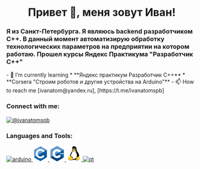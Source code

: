 <h1 align="center">Привет 👋, меня зовут Иван!</h1>
<h3 align="left">Я из Санкт-Петербурга. Я являюсь backend разработчиком С++. В данный момент автоматизирую обработку технологических параметров на предприятии на котором работаю. Прошел курсы Яндекс Практикума "Разработчик С++"</h3>
- 🌱 I’m currently learning 
  * **Яндекс практикум Разработчик С++**
  * **Corsera "Строим роботов и другие устройства на Arduino"**
- 📫 How to reach me [ivanatom@yandex.ru], [https://t.me/ivanatomspb]

<h3 align="left">Connect with me:</h3>
<p align="left">
<a href="https://t.me/ivanatomspb" target="blank"><img align="center" src="https://raw.githubusercontent.com/rahuldkjain/github-profile-readme-generator/master/src/images/icons/Social/twitter.svg" alt="@ivanatomspb" height="30" width="40" /></a>
</p>

<h3 align="left">Languages and Tools:</h3>
<p align="left"> <a href="https://www.arduino.cc/" target="_blank" rel="noreferrer"> <img src="https://cdn.worldvectorlogo.com/logos/arduino-1.svg" alt="arduino" width="40" height="40"/> </a> <a href="https://www.cprogramming.com/" target="_blank" rel="noreferrer"> <img src="https://raw.githubusercontent.com/devicons/devicon/master/icons/c/c-original.svg" alt="c" width="40" height="40"/> </a> <a href="https://www.w3schools.com/cpp/" target="_blank" rel="noreferrer"> <img src="https://raw.githubusercontent.com/devicons/devicon/master/icons/cplusplus/cplusplus-original.svg" alt="cplusplus" width="40" height="40"/> </a> <a href="https://www.linux.org/" target="_blank" rel="noreferrer"> <img src="https://raw.githubusercontent.com/devicons/devicon/master/icons/linux/linux-original.svg" alt="linux" width="40" height="40"/> </a> <a href="https://www.qt.io/" target="_blank" rel="noreferrer"> <img src="https://upload.wikimedia.org/wikipedia/commons/0/0b/Qt_logo_2016.svg" alt="qt" width="40" height="40"/> </a> </p>
